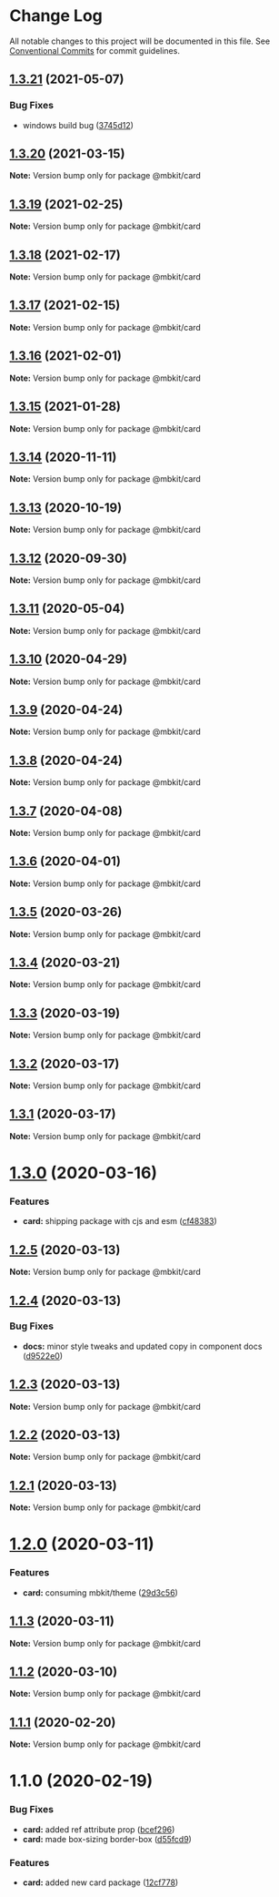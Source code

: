 # Change Log

All notable changes to this project will be documented in this file.
See [Conventional Commits](https://conventionalcommits.org) for commit guidelines.

## [1.3.21](https://github.com/mindbody/mbkit/compare/@mbkit/card@1.3.20...@mbkit/card@1.3.21) (2021-05-07)


### Bug Fixes

* windows build bug ([3745d12](https://github.com/mindbody/mbkit/commit/3745d1297e1dd7e90e53ba096097f1e97f4e8a99))





## [1.3.20](https://github.com/mindbody/mbkit/compare/@mbkit/card@1.3.19...@mbkit/card@1.3.20) (2021-03-15)

**Note:** Version bump only for package @mbkit/card





## [1.3.19](https://github.com/mindbody/mbkit/compare/@mbkit/card@1.3.18...@mbkit/card@1.3.19) (2021-02-25)

**Note:** Version bump only for package @mbkit/card





## [1.3.18](https://github.com/mindbody/mbkit/compare/@mbkit/card@1.3.17...@mbkit/card@1.3.18) (2021-02-17)

**Note:** Version bump only for package @mbkit/card





## [1.3.17](https://github.com/mindbody/mbkit/compare/@mbkit/card@1.3.16...@mbkit/card@1.3.17) (2021-02-15)

**Note:** Version bump only for package @mbkit/card





## [1.3.16](https://github.com/mindbody/mbkit/compare/@mbkit/card@1.3.14...@mbkit/card@1.3.16) (2021-02-01)

**Note:** Version bump only for package @mbkit/card





## [1.3.15](https://github.com/mindbody/mbkit/compare/@mbkit/card@1.3.14...@mbkit/card@1.3.15) (2021-01-28)

**Note:** Version bump only for package @mbkit/card





## [1.3.14](https://github.com/mindbody/mbkit/compare/@mbkit/card@1.3.13...@mbkit/card@1.3.14) (2020-11-11)

**Note:** Version bump only for package @mbkit/card





## [1.3.13](https://github.com/mindbody/mbkit/compare/@mbkit/card@1.3.13...@mbkit/card@1.3.13) (2020-10-19)

**Note:** Version bump only for package @mbkit/card





## [1.3.12](https://github.com/mindbody/mbkit/compare/@mbkit/card@1.3.11...@mbkit/card@1.3.12) (2020-09-30)

**Note:** Version bump only for package @mbkit/card





## [1.3.11](https://github.com/mindbody/design-system/compare/@mbkit/card@1.3.10...@mbkit/card@1.3.11) (2020-05-04)

**Note:** Version bump only for package @mbkit/card





## [1.3.10](https://github.com/mindbody/design-system/compare/@mbkit/card@1.3.9...@mbkit/card@1.3.10) (2020-04-29)

**Note:** Version bump only for package @mbkit/card





## [1.3.9](https://github.com/mindbody/design-system/compare/@mbkit/card@1.3.7...@mbkit/card@1.3.9) (2020-04-24)

**Note:** Version bump only for package @mbkit/card





## [1.3.8](https://github.com/mindbody/design-system/compare/@mbkit/card@1.3.7...@mbkit/card@1.3.8) (2020-04-24)

**Note:** Version bump only for package @mbkit/card





## [1.3.7](https://github.com/mindbody/mbkit/compare/@mbkit/card@1.3.6...@mbkit/card@1.3.7) (2020-04-08)

**Note:** Version bump only for package @mbkit/card





## [1.3.6](https://github.com/mindbody/design-system/compare/@mbkit/card@1.3.5...@mbkit/card@1.3.6) (2020-04-01)

**Note:** Version bump only for package @mbkit/card





## [1.3.5](https://github.com/mindbody/design-system/compare/@mbkit/card@1.3.4...@mbkit/card@1.3.5) (2020-03-26)

**Note:** Version bump only for package @mbkit/card





## [1.3.4](https://github.com/mindbody/design-system/compare/@mbkit/card@1.3.3...@mbkit/card@1.3.4) (2020-03-21)

**Note:** Version bump only for package @mbkit/card





## [1.3.3](https://github.com/mindbody/design-system/compare/@mbkit/card@1.3.2...@mbkit/card@1.3.3) (2020-03-19)

**Note:** Version bump only for package @mbkit/card





## [1.3.2](https://github.com/mindbody/mbkit/compare/@mbkit/card@1.3.1...@mbkit/card@1.3.2) (2020-03-17)

**Note:** Version bump only for package @mbkit/card





## [1.3.1](https://github.com/mindbody/design-system/compare/@mbkit/card@1.3.0...@mbkit/card@1.3.1) (2020-03-17)

**Note:** Version bump only for package @mbkit/card





# [1.3.0](https://github.com/mindbody/design-system/compare/@mbkit/card@1.2.5...@mbkit/card@1.3.0) (2020-03-16)


### Features

* **card:** shipping package with cjs and esm ([cf48383](https://github.com/mindbody/design-system/commit/cf48383a73d34c7b3b8e34c0cfcd3c5d9b53520d))





## [1.2.5](https://github.com/mindbody/design-system/compare/@mbkit/card@1.2.4...@mbkit/card@1.2.5) (2020-03-13)

**Note:** Version bump only for package @mbkit/card





## [1.2.4](https://github.com/mindbody/design-system/compare/@mbkit/card@1.2.3...@mbkit/card@1.2.4) (2020-03-13)


### Bug Fixes

* **docs:** minor style tweaks and updated copy in component docs ([d9522e0](https://github.com/mindbody/design-system/commit/d9522e0f1470800e3103793208e24a84739a5888))





## [1.2.3](https://github.com/mindbody/design-system/compare/@mbkit/card@1.2.2...@mbkit/card@1.2.3) (2020-03-13)

**Note:** Version bump only for package @mbkit/card





## [1.2.2](https://github.com/mindbody/design-system/compare/@mbkit/card@1.2.1...@mbkit/card@1.2.2) (2020-03-13)

**Note:** Version bump only for package @mbkit/card





## [1.2.1](https://github.com/mindbody/design-system/compare/@mbkit/card@1.2.0...@mbkit/card@1.2.1) (2020-03-13)

**Note:** Version bump only for package @mbkit/card





# [1.2.0](https://github.com/mindbody/design-system/compare/@mbkit/card@1.1.3...@mbkit/card@1.2.0) (2020-03-11)


### Features

* **card:** consuming mbkit/theme ([29d3c56](https://github.com/mindbody/design-system/commit/29d3c5622411fe21375f6af71afb760961391922))





## [1.1.3](https://github.com/mindbody/design-system/compare/@mbkit/card@1.1.2...@mbkit/card@1.1.3) (2020-03-11)

**Note:** Version bump only for package @mbkit/card





## [1.1.2](https://github.com/mindbody/design-system/compare/@mbkit/card@1.1.1...@mbkit/card@1.1.2) (2020-03-10)

**Note:** Version bump only for package @mbkit/card





## [1.1.1](https://github.com/mindbody/design-system/compare/@mbkit/card@1.1.0...@mbkit/card@1.1.1) (2020-02-20)

**Note:** Version bump only for package @mbkit/card





# 1.1.0 (2020-02-19)


### Bug Fixes

* **card:** added ref attribute prop ([bcef296](https://github.com/mindbody/design-system/commit/bcef29698b5b8106c3a5802db0583427c20ac183))
* **card:** made box-sizing border-box ([d55fcd9](https://github.com/mindbody/design-system/commit/d55fcd9b2e7ba00d18820f1884e355a1eb2dfe76))


### Features

* **card:** added new card package ([12cf778](https://github.com/mindbody/design-system/commit/12cf7781e4c51886fd080be9505433fdac8940f6))
